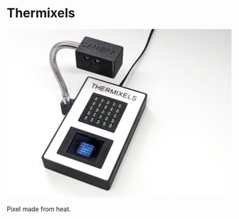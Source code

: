 # Thermixels

<img src="https://github.com/reubenstr/Thermixels/blob/master/images/thermixels-cover.jpg" width="640">

Pixel made from heat.